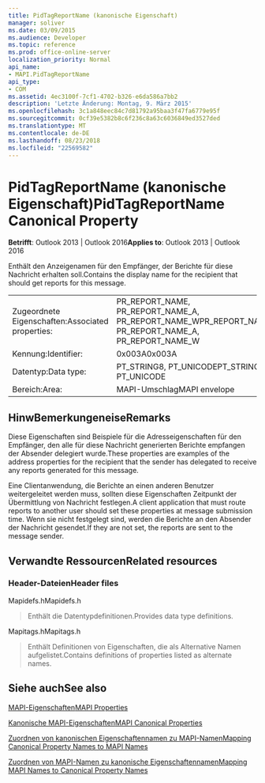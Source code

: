 ```yaml
---
title: PidTagReportName (kanonische Eigenschaft)
manager: soliver
ms.date: 03/09/2015
ms.audience: Developer
ms.topic: reference
ms.prod: office-online-server
localization_priority: Normal
api_name:
- MAPI.PidTagReportName
api_type:
- COM
ms.assetid: 4ec3100f-7cf1-4702-b326-e6da586a7bb2
description: 'Letzte Änderung: Montag, 9. März 2015'
ms.openlocfilehash: 3c1a848eec84c7d81792a95baa3f47fa6779e95f
ms.sourcegitcommit: 0cf39e5382b8c6f236c8a63c6036849ed3527ded
ms.translationtype: MT
ms.contentlocale: de-DE
ms.lasthandoff: 08/23/2018
ms.locfileid: "22569582"
---
```

# <a name="pidtagreportname-canonical-property"></a><span data-ttu-id="5eea5-103">PidTagReportName (kanonische Eigenschaft)</span><span class="sxs-lookup"><span data-stu-id="5eea5-103">PidTagReportName Canonical Property</span></span>

  
  
<span data-ttu-id="5eea5-104">**Betrifft**: Outlook 2013 | Outlook 2016</span><span class="sxs-lookup"><span data-stu-id="5eea5-104">**Applies to**: Outlook 2013 | Outlook 2016</span></span> 
  
<span data-ttu-id="5eea5-105">Enthält den Anzeigenamen für den Empfänger, der Berichte für diese Nachricht erhalten soll.</span><span class="sxs-lookup"><span data-stu-id="5eea5-105">Contains the display name for the recipient that should get reports for this message.</span></span>
  
|||
|:-----|:-----|
|<span data-ttu-id="5eea5-106">Zugeordnete Eigenschaften:</span><span class="sxs-lookup"><span data-stu-id="5eea5-106">Associated properties:</span></span>  <br/> |<span data-ttu-id="5eea5-107">PR_REPORT_NAME, PR_REPORT_NAME_A, PR_REPORT_NAME_W</span><span class="sxs-lookup"><span data-stu-id="5eea5-107">PR_REPORT_NAME, PR_REPORT_NAME_A, PR_REPORT_NAME_W</span></span>  <br/> |
|<span data-ttu-id="5eea5-108">Kennung:</span><span class="sxs-lookup"><span data-stu-id="5eea5-108">Identifier:</span></span>  <br/> |<span data-ttu-id="5eea5-109">0x003A</span><span class="sxs-lookup"><span data-stu-id="5eea5-109">0x003A</span></span>  <br/> |
|<span data-ttu-id="5eea5-110">Datentyp:</span><span class="sxs-lookup"><span data-stu-id="5eea5-110">Data type:</span></span>  <br/> |<span data-ttu-id="5eea5-111">PT_STRING8, PT_UNICODE</span><span class="sxs-lookup"><span data-stu-id="5eea5-111">PT_STRING8, PT_UNICODE</span></span>  <br/> |
|<span data-ttu-id="5eea5-112">Bereich:</span><span class="sxs-lookup"><span data-stu-id="5eea5-112">Area:</span></span>  <br/> |<span data-ttu-id="5eea5-113">MAPI-Umschlag</span><span class="sxs-lookup"><span data-stu-id="5eea5-113">MAPI envelope</span></span>  <br/> |
   
## <a name="remarks"></a><span data-ttu-id="5eea5-114">HinwBemerkungeneise</span><span class="sxs-lookup"><span data-stu-id="5eea5-114">Remarks</span></span>

<span data-ttu-id="5eea5-115">Diese Eigenschaften sind Beispiele für die Adresseigenschaften für den Empfänger, den alle für diese Nachricht generierten Berichte empfangen der Absender delegiert wurde.</span><span class="sxs-lookup"><span data-stu-id="5eea5-115">These properties are examples of the address properties for the recipient that the sender has delegated to receive any reports generated for this message.</span></span>
  
<span data-ttu-id="5eea5-116">Eine Clientanwendung, die Berichte an einen anderen Benutzer weitergeleitet werden muss, sollten diese Eigenschaften Zeitpunkt der Übermittlung von Nachricht festlegen.</span><span class="sxs-lookup"><span data-stu-id="5eea5-116">A client application that must route reports to another user should set these properties at message submission time.</span></span> <span data-ttu-id="5eea5-117">Wenn sie nicht festgelegt sind, werden die Berichte an den Absender der Nachricht gesendet.</span><span class="sxs-lookup"><span data-stu-id="5eea5-117">If they are not set, the reports are sent to the message sender.</span></span>
  
## <a name="related-resources"></a><span data-ttu-id="5eea5-118">Verwandte Ressourcen</span><span class="sxs-lookup"><span data-stu-id="5eea5-118">Related resources</span></span>

### <a name="header-files"></a><span data-ttu-id="5eea5-119">Header-Dateien</span><span class="sxs-lookup"><span data-stu-id="5eea5-119">Header files</span></span>

<span data-ttu-id="5eea5-120">Mapidefs.h</span><span class="sxs-lookup"><span data-stu-id="5eea5-120">Mapidefs.h</span></span>
  
> <span data-ttu-id="5eea5-121">Enthält die Datentypdefinitionen.</span><span class="sxs-lookup"><span data-stu-id="5eea5-121">Provides data type definitions.</span></span>
    
<span data-ttu-id="5eea5-122">Mapitags.h</span><span class="sxs-lookup"><span data-stu-id="5eea5-122">Mapitags.h</span></span>
  
> <span data-ttu-id="5eea5-123">Enthält Definitionen von Eigenschaften, die als Alternative Namen aufgelistet.</span><span class="sxs-lookup"><span data-stu-id="5eea5-123">Contains definitions of properties listed as alternate names.</span></span>
    
## <a name="see-also"></a><span data-ttu-id="5eea5-124">Siehe auch</span><span class="sxs-lookup"><span data-stu-id="5eea5-124">See also</span></span>



[<span data-ttu-id="5eea5-125">MAPI-Eigenschaften</span><span class="sxs-lookup"><span data-stu-id="5eea5-125">MAPI Properties</span></span>](mapi-properties.md)
  
[<span data-ttu-id="5eea5-126">Kanonische MAPI-Eigenschaften</span><span class="sxs-lookup"><span data-stu-id="5eea5-126">MAPI Canonical Properties</span></span>](mapi-canonical-properties.md)
  
[<span data-ttu-id="5eea5-127">Zuordnen von kanonischen Eigenschaftennamen zu MAPI-Namen</span><span class="sxs-lookup"><span data-stu-id="5eea5-127">Mapping Canonical Property Names to MAPI Names</span></span>](mapping-canonical-property-names-to-mapi-names.md)
  
[<span data-ttu-id="5eea5-128">Zuordnen von MAPI-Namen zu kanonische Eigenschaftennamen</span><span class="sxs-lookup"><span data-stu-id="5eea5-128">Mapping MAPI Names to Canonical Property Names</span></span>](mapping-mapi-names-to-canonical-property-names.md)

